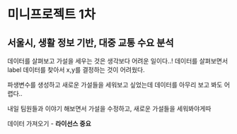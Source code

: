 # 미니프로젝트 1차

## 서울시, 생활 정보 기반, 대중 교통 수요 분석


데이터를 살펴보고 가설을 세우는 것은 생각보다 어려운 일이다..!
데이터를 살펴보면서 label 데이터를 찾아서 x,y를 결정하는 것이 어려웠다.

파생변수를 생성하고 새로운 가설들을 세워보고 싶었는데
데이터를 아무리 보고 봐도 어렵다..

내일 팀원들과 이야기 해보면서 가설을 수정하고,
새로운 가설들을 세워봐야게따

데이터 가져오기 - **라이선스 중요**

